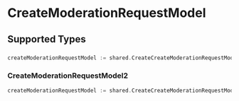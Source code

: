 # CreateModerationRequestModel


## Supported Types

### 

```go
createModerationRequestModel := shared.CreateCreateModerationRequestModelStr(string{/* values here */})
```

### CreateModerationRequestModel2

```go
createModerationRequestModel := shared.CreateCreateModerationRequestModelCreateModerationRequestModel2(shared.CreateModerationRequestModel2{/* values here */})
```

